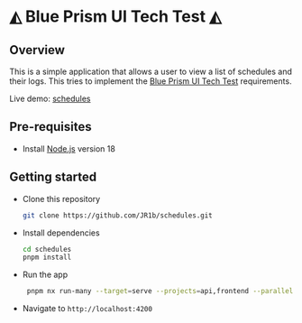 # ◭ Blue Prism UI Tech Test ◭

## Overview

This is a simple application that allows a user to view a list of schedules and their logs. This tries to implement the [Blue Prism UI Tech Test](docs/bp-ui-tech-test.md) requirements.

Live demo: [schedules](https://schedules-weld.vercel.app/)

## Pre-requisites

- Install [Node.js](https://nodejs.org/en/download) version 18

## Getting started

- Clone this repository
  
  ```bash
  git clone https://github.com/JR1b/schedules.git
  ```

- Install dependencies

  ```bash
  cd schedules
  pnpm install
  ```

- Run the app

  ```bash
   pnpm nx run-many --target=serve --projects=api,frontend --parallel
  ```

- Navigate to `http://localhost:4200`
